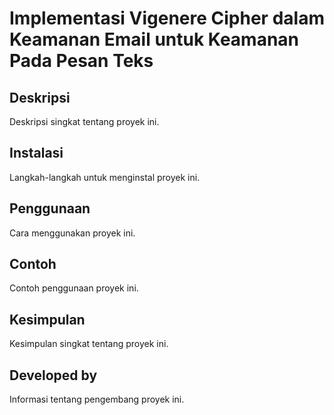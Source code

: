 # Implementasi Vigenere Cipher dalam Keamanan Email untuk Keamanan Pada Pesan Teks

## Deskripsi

Deskripsi singkat tentang proyek ini.

## Instalasi

Langkah-langkah untuk menginstal proyek ini.

## Penggunaan

Cara menggunakan proyek ini.

## Contoh

Contoh penggunaan proyek ini.

## Kesimpulan

Kesimpulan singkat tentang proyek ini.

## Developed by

Informasi tentang pengembang proyek ini.